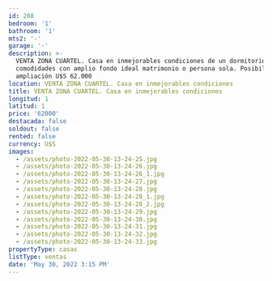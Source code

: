 ```yaml
---
id: 208
bedroom: '1'
bathroom: '1'
mts2: '-'
garage: '-'
description: >-
  VENTA ZONA CUARTEL. Casa en inmejorables condiciones de un dormitorio y demás
  comodidades con amplio fondo ideal matrimonio o persona sola. Posibilidades de
  ampliación U$S 62.000
location: VENTA ZONA CUARTEL. Casa en inmejorables condiciones
title: VENTA ZONA CUARTEL. Casa en inmejorables condiciones
longitud: 1
latitud: 1
price: '62000'
destacada: false
soldout: false
rented: false
currency: U$S
images:
  - /assets/photo-2022-05-30-13-24-25.jpg
  - /assets/photo-2022-05-30-13-24-26.jpg
  - /assets/photo-2022-05-30-13-24-26_1.jpg
  - /assets/photo-2022-05-30-13-24-27.jpg
  - /assets/photo-2022-05-30-13-24-28.jpg
  - /assets/photo-2022-05-30-13-24-28_1.jpg
  - /assets/photo-2022-05-30-13-24-28_2.jpg
  - /assets/photo-2022-05-30-13-24-29.jpg
  - /assets/photo-2022-05-30-13-24-30.jpg
  - /assets/photo-2022-05-30-13-24-31.jpg
  - /assets/photo-2022-05-30-13-24-32.jpg
  - /assets/photo-2022-05-30-13-24-33.jpg
propertyType: casas
listType: ventas
date: 'May 30, 2022 3:15 PM'
---
```


